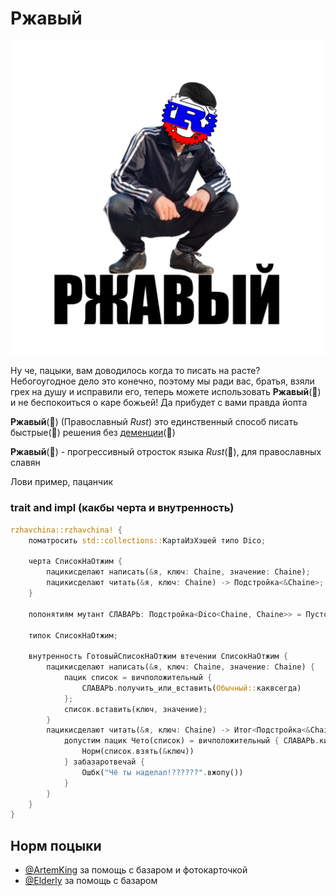 # Ржавый

![](https://github.com/Sanceilaks/rzhavchina/raw/principale/logo.png)

Ну че, пацыки, вам доводилось когда то писать на расте? Небогоугодное дело это конечно, поэтому мы ради вас, братья, взяли грех на душу и исправили его, теперь можете использовать **Ржавый**(🚀) и не беспокоиться о каре божьей! Да прибудет с вами правда йопта

**Ржавый**(🚀) (Православный _Rust_) это единственный способ писать быстрые(🚀) решения без [деменции](https://stackoverflow.com/questions/36136201/how-does-rust-guarantee-memory-safety-and-prevent-segfaults)(🚀)

**Ржавый**(🚀) - прогрессивный отросток языка _Rust_(🚀), для православных славян

Лови пример, пацанчик

### trait and impl (какбы черта и внутренность)

```rust
rzhavchina::rzhavchina! {
    поматросить std::collections::КартаИзХэшей типо Dico;

    черта СписокНаОтжим {
        пацикисделают написать(&я, ключ: Chaine, значение: Chaine);
        пацикисделают читать(&я, ключ: Chaine) -> Подстройка<&Chaine>;
    }

    попонятиям мутант СЛАВАРЬ: Подстройка<Dico<Chaine, Chaine>> = Пусто;

    типок СписокНаОтжим;

    внутренность ГотовыйСписокНаОтжим втечении СписокНаОтжим {
        пацикисделают написать(&я, ключ: Chaine, значение: Chaine) {
            пацик список = вичположительный {
                СЛАВАРЬ.получить_или_вставить(Обычный::каквсегда)
            };
            список.вставить(ключ, значение);
        }
        пацикисделают читать(&я, ключ: Chaine) -> Итог<Подстройка<&Chaine>, Chaine> {
            допустим пацик Чето(список) = вичположительный { СЛАВАРЬ.кинутьстрелку() } {
                Норм(список.взять(&ключ))
            } забазаротвечай {
                Ошбк("Чё ты наделал!??????".вжопу())
            }
        }
    }
}
```

## Норм поцыки

- [@ArtemKing](https://github.com/artemking4) за помощь с базаром и фотокарточкой
- [@Elderly](https://github.com/Eld3rly) за помощь с базаром
